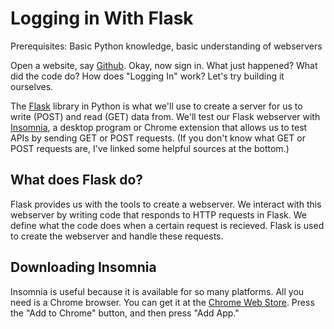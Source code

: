 # Logging in With Flask

Prerequisites: Basic Python knowledge, basic understanding of webservers

Open a website, say [Github](https://github.com). Okay, now sign in. What just happened? What did the code do? How does "Logging In" work? Let's try building it ourselves.

The [Flask](https://pypi.org/project/flask/) library in Python is what we'll use to create a server for us to write (POST) and read (GET) data from. We'll test our Flask webserver with [Insomnia](https://insomnia.rest/), a desktop program or Chrome extension that allows us to test APIs by sending GET or POST requests. (If you don't know what GET or POST requests are, I've linked some helpful sources at the bottom.)

## What does Flask do?

Flask provides us with the tools to create a webserver. We interact with this webserver by writing code that responds to HTTP requests in Flask. We define what the code does when a certain request is recieved. Flask is used to create the webserver and handle these requests.

## Downloading Insomnia

Insomnia is useful because it is available for so many platforms. All you need is a Chrome browser. You can get it at the [Chrome Web Store](https://chrome.google.com/webstore/detail/insomnia-rest-client/gmodihnfibbjdecbanmpmbmeffnmloel?hl=en-US). Press the "Add to Chrome" button, and then press "Add App."
